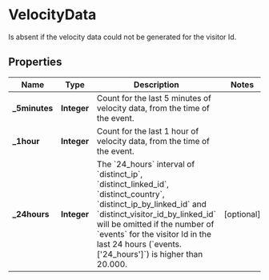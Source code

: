 

# VelocityData

Is absent if the velocity data could not be generated for the visitor Id. 

## Properties

| Name | Type | Description | Notes |
|------------ | ------------- | ------------- | -------------|
|**_5minutes** | **Integer** | Count for the last 5 minutes of velocity data, from the time of the event.  |  |
|**_1hour** | **Integer** | Count for the last 1 hour of velocity data, from the time of the event.  |  |
|**_24hours** | **Integer** | The &#x60;24_hours&#x60; interval of &#x60;distinct_ip&#x60;, &#x60;distinct_linked_id&#x60;, &#x60;distinct_country&#x60;, &#x60;distinct_ip_by_linked_id&#x60; and &#x60;distinct_visitor_id_by_linked_id&#x60; will be omitted if the number of &#x60;events&#x60; for the visitor Id in the last 24 hours (&#x60;events.[&#39;24_hours&#39;]&#x60;) is higher than 20.000.  |  [optional] |



